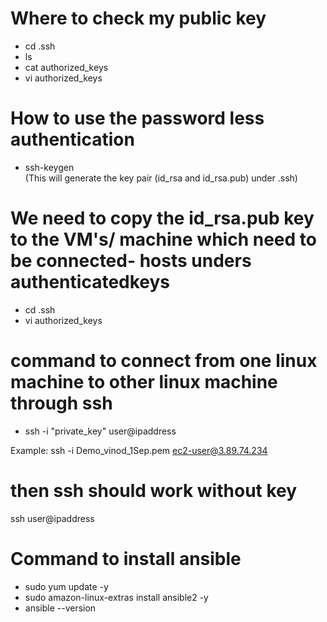 



# Where to check my public key 
- cd .ssh 
- ls
- cat authorized_keys
- vi authorized_keys


# How to use the password less authentication

- ssh-keygen   
(This will generate the  key pair (id_rsa and id_rsa.pub)   under .ssh)



# We need to copy the id_rsa.pub key to the VM's/ machine which need to be connected- hosts unders authenticatedkeys
- cd  .ssh 
- vi authorized_keys


# command to connect from one linux machine to other linux machine through ssh 
- ssh -i "private_key"  user@ipaddress

Example: ssh -i Demo_vinod_1Sep.pem ec2-user@3.89.74.234


# then ssh should work without key 
ssh user@ipaddress




# Command to install ansible 

- sudo yum update -y
- sudo amazon-linux-extras install ansible2 -y
- ansible --version



